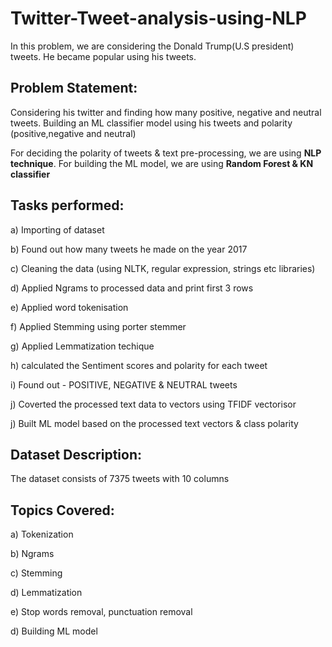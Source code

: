 # Twitter-Tweet-analysis-using-NLP

In this problem, we are considering the Donald Trump(U.S president) tweets. He became popular using his tweets.

## Problem Statement:

Considering his twitter and finding how many positive, negative and neutral tweets. Building an ML classifier model using his tweets and polarity (positive,negative and neutral)


For deciding the polarity of tweets & text pre-processing, we are using **NLP technique**. For building the ML model, we are using **Random Forest & KN classifier**


## Tasks performed:

a) Importing of dataset 

b) Found out how many tweets he made on the year 2017

c) Cleaning the data (using NLTK, regular expression, strings etc libraries)

d) Applied Ngrams to processed data and print first 3 rows

e) Applied word tokenisation

f) Applied Stemming using porter stemmer

g) Applied Lemmatization techique

h) calculated the Sentiment scores and polarity for each tweet

i) Found out - POSITIVE, NEGATIVE & NEUTRAL tweets

j) Coverted the processed text data to vectors using TFIDF vectorisor

j) Built ML model based on the processed text vectors & class polarity


## Dataset Description:

The dataset consists of 7375 tweets with 10 columns

## Topics Covered:

a) Tokenization

b) Ngrams

c) Stemming

d) Lemmatization

e) Stop words removal, punctuation removal

d) Building ML model



